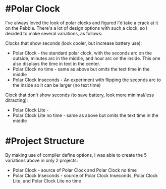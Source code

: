 #Polar Clock
=============

I've always loved the look of polar clocks and figured I'd take a crack at it on the Pebble.
There's a lot of design options with such a clock, so I decided to make several variations, as follows:

Clocks that show seconds (look cooler, but increase battery use):
* Polar Clock - the standard polar clock, with the seconds arc on the outside, minutes arc in the middle, and hour arc on the inside. This one also displays the time in text in the center.
* Polar Clock no time - same as above but omits the text time in the middle
* Polar Clock Inseconds - An experiment with flipping the seconds arc to the inside so it can be larger (no text time)

Clock that don't show seconds (to save battery, look more minimal/less ditracting):
* Polar Clock Lite - 
* Polar Clock Lite no time - same as above but omits the text time in the middle

#Project Structure
==================
By making use of compiler define options, I was able to create the 5 variations above in only 2 projects:
* Polar Clock - source of Polar Clock and Polar Clock no time
* Polar Clock Inseconds - source of Polar Clock Inseconds, Polar Clock Lite, and Polar Clock Lite no time
